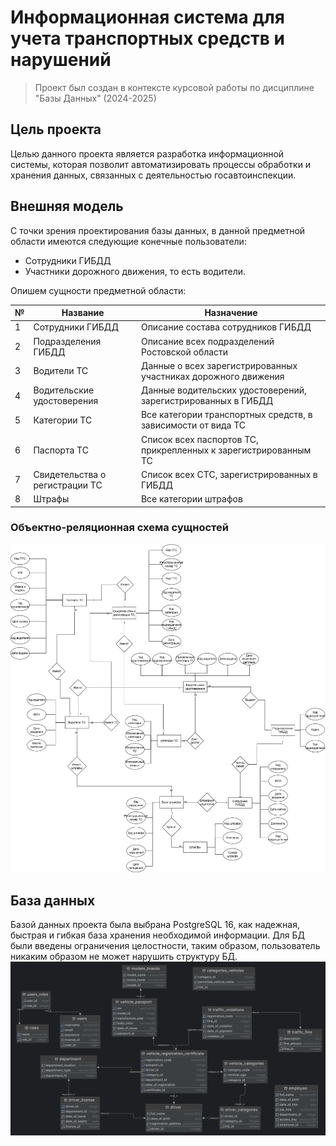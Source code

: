 # Информационная система для учета транспортных средств и нарушений
> Проект был создан в контексте курсовой работы по дисциплине "Базы Данных" (2024-2025)

## Цель проекта
Целью данного проекта является разработка информационной системы, которая позволит автоматизировать процессы обработки и хранения данных, связанных с деятельностью госавтоинспекции.

## Внешняя модель
С точки зрения проектирования базы данных, в данной предметной области имеются следующие конечные пользователи: 
- Сотрудники ГИБДД
- Участники дорожного движения, то есть водители.

Опишем сущности предметной области:

| № |	Название | Назначение |
|---|----------|------------|
| 1	|Сотрудники ГИБДД|Описание состава сотрудников ГИБДД|
| 2	|Подразделения ГИБДД|Описание всех подразделений Ростовской области|
| 3	|Водители ТС|Данные о всех зарегистрированных участниках дорожного движения|
| 4	|Водительские удостоверения|Данные водительских удостоверений, зарегистрированных в ГИБДД|
| 5	|Категории ТС|Все категории транспортных средств, в зависимости от вида ТС|
| 6	|Паспорта ТС|Список всех паспортов ТС, прикрепленных к зарегистрированным ТС|
| 7	|Свидетельства о регистрации ТС|Список всех СТС, зарегистрированных в ГИБДД|
| 8	|Штрафы|Все категории штрафов|

### Объектно-реляционная схема сущностей
![screenshot](images/ER.png)

## База данных
Базой данных проекта была выбрана PostgreSQL 16, как надежная, быстрая и гибкая база хранения необходимой информации.
Для БД были введены ограничения целостности, таким образом, пользователь никаким образом не может нарушить структуру БД.
![screenshot](images/Schema.png)
